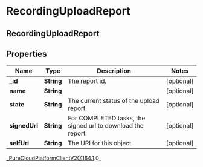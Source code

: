 # RecordingUploadReport

## RecordingUploadReport

## Properties

|Name | Type | Description | Notes|
|------------ | ------------- | ------------- | -------------|
| **_id** | **String** | The report id. | [optional] |
| **name** | **String** |  | [optional] |
| **state** | **String** | The current status of the upload report. | [optional] |
| **signedUrl** | **String** | For COMPLETED tasks, the signed url to download the report. | [optional] |
| **selfUri** | **String** | The URI for this object | [optional] |



_PureCloudPlatformClientV2@164.1.0_

